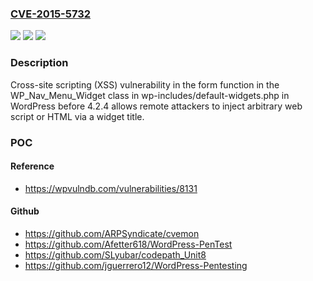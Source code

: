 ### [CVE-2015-5732](https://cve.mitre.org/cgi-bin/cvename.cgi?name=CVE-2015-5732)
![](https://img.shields.io/static/v1?label=Product&message=n%2Fa&color=blue)
![](https://img.shields.io/static/v1?label=Version&message=n%2Fa&color=blue)
![](https://img.shields.io/static/v1?label=Vulnerability&message=n%2Fa&color=brighgreen)

### Description

Cross-site scripting (XSS) vulnerability in the form function in the WP_Nav_Menu_Widget class in wp-includes/default-widgets.php in WordPress before 4.2.4 allows remote attackers to inject arbitrary web script or HTML via a widget title.

### POC

#### Reference
- https://wpvulndb.com/vulnerabilities/8131

#### Github
- https://github.com/ARPSyndicate/cvemon
- https://github.com/Afetter618/WordPress-PenTest
- https://github.com/SLyubar/codepath_Unit8
- https://github.com/jguerrero12/WordPress-Pentesting

